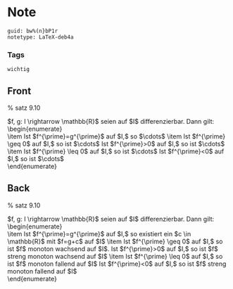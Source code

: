 # Note
```
guid: bw%(n}bP1r
notetype: LaTeX-deb4a
```

### Tags
```
wichtig
```

## Front
% satz 9.10
<div>
  $f, g: I \rightarrow \mathbb{R}$ seien auf $I$ differenzierbar.
  Dann gilt: \begin{enumerate}
</div>
<div>
  \item Ist $f^{\prime}=g^{\prime}$ auf $I,$ so $\cdots$ \item Ist
  $f^{\prime} \geq 0$ auf $I,$ so ist $\cdots$ Ist
  $f^{\prime}>0$ auf $I,$ so ist $\cdots$ \item Ist $f^{\prime}
  \leq 0$ auf $I,$ so ist $\cdots$ Ist $f^{\prime}<0$ auf $I,$
  so ist $\cdots$
</div>
<div>
  \end{enumerate}
</div>

## Back
% satz 9.10
<div>
  $f, g: I \rightarrow \mathbb{R}$ seien auf $I$ differenzierbar.
  Dann gilt: \begin{enumerate}
</div>
<div>
  \item Ist $f^{\prime}=g^{\prime}$ auf $I,$ so existiert ein $c
  \in \mathbb{R}$ mit $f=g+c$ auf $I$ \item Ist $f^{\prime} \geq 0$
  auf $I,$ so ist $f$ monoton wachsend auf $I$. Ist
  $f^{\prime}>0$ auf $I,$ so ist $f$ streng monoton wachsend auf
  $I$ \item Ist $f^{\prime} \leq 0$ auf $I,$ so ist $f$ monoton
  fallend auf $I$ Ist $f^{\prime}<0$ auf $I,$ so ist $f$ streng
  monoton fallend auf $I$
</div>
<div>
  \end{enumerate}
</div>
